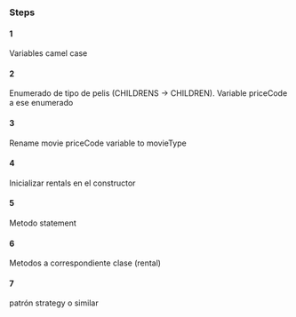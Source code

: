 ### Steps

#### 1
Variables camel case
#### 2
Enumerado de tipo de pelis (CHILDRENS -> CHILDREN). Variable priceCode a ese enumerado
#### 3
Rename movie priceCode variable to movieType
#### 4
Inicializar rentals en el constructor
#### 5
Metodo statement
#### 6
Metodos a correspondiente clase (rental)
#### 7 
patrón strategy o similar
